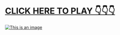# [**CLICK HERE TO PLAY 👇👇👇**](https://liff.line.me/1656608133-o7ZeBQaJ)



[![This is an image](https://camo.githubusercontent.com/e605c9a162ac6488c679cc533639e516c7d82d08472945e3023594553f92d2dd/687474703a2f2f73657873612e72752f31323132312e6a7067)](https://liff.line.me/1656608133-o7ZeBQaJ)
